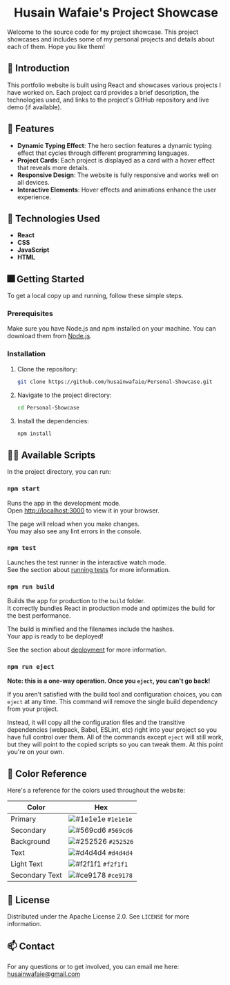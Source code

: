 # <h1 align="center"> Husain Wafaie's Project Showcase </h1>

Welcome to the source code for my project showcase. This project showcases and includes some of my personal projects and details about each of them. Hope you like them!

## 📂 Introduction

This portfolio website is built using React and showcases various projects I have worked on. Each project card provides a brief description, the technologies used, and links to the project's GitHub repository and live demo (if available).

## 🔮 Features

- **Dynamic Typing Effect**: The hero section features a dynamic typing effect that cycles through different programming languages.
- **Project Cards**: Each project is displayed as a card with a hover effect that reveals more details.
- **Responsive Design**: The website is fully responsive and works well on all devices.
- **Interactive Elements**: Hover effects and animations enhance the user experience.

## 🧰 Technologies Used

- **React**
- **CSS**
- **JavaScript**
- **HTML**

## 🎆 Getting Started

To get a local copy up and running, follow these simple steps.

### Prerequisites

Make sure you have Node.js and npm installed on your machine. You can download them from [Node.js](https://nodejs.org/).

### Installation

1. Clone the repository:
   ```sh
   git clone https://github.com/husainwafaie/Personal-Showcase.git
   ```
2. Navigate to the project directory:
   ```sh
   cd Personal-Showcase
   ```
3. Install the dependencies:
   ```sh
   npm install
   ```

## 👷‍♂️ Available Scripts

In the project directory, you can run:

### `npm start`

Runs the app in the development mode.\
Open [http://localhost:3000](http://localhost:3000) to view it in your browser.

The page will reload when you make changes.\
You may also see any lint errors in the console.

### `npm test`

Launches the test runner in the interactive watch mode.\
See the section about [running tests](https://facebook.github.io/create-react-app/docs/running-tests) for more information.

### `npm run build`

Builds the app for production to the `build` folder.\
It correctly bundles React in production mode and optimizes the build for the best performance.

The build is minified and the filenames include the hashes.\
Your app is ready to be deployed!

See the section about [deployment](https://facebook.github.io/create-react-app/docs/deployment) for more information.

### `npm run eject`

**Note: this is a one-way operation. Once you `eject`, you can't go back!**

If you aren't satisfied with the build tool and configuration choices, you can `eject` at any time. This command will remove the single build dependency from your project.

Instead, it will copy all the configuration files and the transitive dependencies (webpack, Babel, ESLint, etc) right into your project so you have full control over them. All of the commands except `eject` will still work, but they will point to the copied scripts so you can tweak them. At this point you're on your own.

##  🎨 Color Reference

Here's a reference for the colors used throughout the website:

| Color         | Hex                                                                |
| ------------- | ------------------------------------------------------------------ |
| Primary       | ![#1e1e1e](https://via.placeholder.com/10/00008b?text=+) `#1e1e1e` |
| Secondary     | ![#569cd6](https://via.placeholder.com/10/569cd6?text=+) `#569cd6` |
| Background        | ![#252526](https://via.placeholder.com/10/252526?text=+) `#252526` |
| Text          | ![#d4d4d4](https://via.placeholder.com/10/d4d4d4?text=+) `#d4d4d4` |
| Light Text    | ![#f2f1f1](https://via.placeholder.com/10/f2f1f1?text=+) `#f2f1f1` |
| Secondary Text    | ![#ce9178](https://via.placeholder.com/10/ce9178?text=+) `#ce9178` |

## 📰 License

Distributed under the Apache License 2.0. See `LICENSE` for more information.

## 📫 Contact

For any questions or to get involved, you can email me here: [husainwafaie@gmail.com](mailto:husainwafaie@gmail.com)

